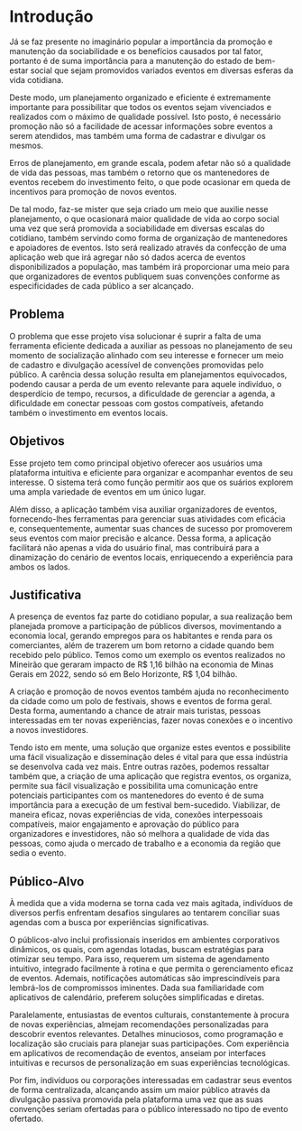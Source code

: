 # Introdução
Já se faz presente no imaginário popular a importância da promoção e manutenção da sociabilidade
e os benefícios causados por tal fator, portanto é de suma importância para a manutenção do estado de bem-estar social
que sejam promovidos variados eventos em diversas esferas da vida cotidiana.

Deste modo, um planejamento organizado e eficiente é extremamente importante 
para possibilitar que todos os eventos sejam vivenciados e realizados com o máximo de qualidade
possível. Isto posto, é necessário promoção não só a facilidade de acessar informações sobre eventos a serem 
atendidos, mas também uma forma de cadastrar e divulgar os mesmos.     

Erros de planejamento, em grande escala, podem afetar não só a qualidade
de vida das pessoas, mas também o retorno que os mantenedores de eventos
recebem do investimento feito, o que pode ocasionar em queda de incentivos para promoção de novos eventos.

De tal modo, faz-se mister que seja criado um meio que auxilie nesse planejamento, o que ocasionará
maior qualidade de vida ao corpo social uma vez que será promovida a sociabilidade em diversas escalas
do cotidiano, também servindo como forma de organização de mantenedores e apoiadores de eventos.
Isto será realizado através da confecção de uma aplicação web que irá agregar não só dados acerca de eventos 
disponibilizados a população, mas também irá proporcionar uma meio para que organizadores de eventos
publiquem suas convenções conforme as especificidades de cada público a ser alcançado.

## Problema
O problema que esse projeto visa solucionar é suprir a falta de uma ferramenta eficiente dedicada
a auxiliar as pessoas no planejamento de seu momento de socialização alinhado com
seu interesse e fornecer um meio de cadastro e divulgação acessível de convenções promovidas pelo público. 
A carência dessa solução resulta em planejamentos
equivocados, podendo causar a perda de um evento relevante para aquele indivíduo, o
desperdício de tempo, recursos, a dificuldade de gerenciar a agenda, a dificuldade em
conectar pessoas com gostos compatíveis, afetando também o investimento em eventos locais.


## Objetivos
Esse projeto tem como principal objetivo oferecer aos usuários uma plataforma intuitiva e
eficiente para organizar e acompanhar eventos de seu interesse. O sistema terá como função permitir aos
que os suários explorem uma ampla variedade de eventos em um único lugar.

Além disso, a aplicação também visa auxiliar organizadores de eventos, fornecendo-lhes
ferramentas para gerenciar suas atividades com eficácia e, consequentemente, aumentar
suas chances de sucesso por promoverem seus eventos com maior precisão e alcance. Dessa forma,
a aplicação facilitará não apenas a vida do usuário final, mas contribuirá para a dinamização
do cenário de eventos locais, enriquecendo a experiência para ambos os lados.


## Justificativa
A presença de eventos faz parte do cotidiano popular, a sua realização bem
planejada promove a participação de públicos diversos, movimentando a economia local,
gerando empregos para os habitantes e renda para os comerciantes, além de
trazerem um bom retorno a cidade quando bem recebido pelo público. Temos como um exemplo os eventos
realizados no Mineirão que geraram impacto de R$ 1,16 bilhão na economia de Minas Gerais em 2022,
sendo só em Belo Horizonte, R$ 1,04 bilhão.

A criação e promoção de novos eventos também ajuda no reconhecimento da cidade como
um polo de festivais, shows e eventos de forma geral. Desta forma, aumentando a chance
de atrair mais turistas, pessoas interessadas em ter novas experiências, fazer novas
conexões e o incentivo a novos investidores.

Tendo isto em mente, uma solução que organize estes eventos e possibilite uma fácil
visualização e disseminação deles é vital para que essa indústria se desenvolva cada vez mais.
Entre outras razões, podemos ressaltar também que, a criação de uma aplicação que registra eventos,
os organiza, permite sua fácil visualização e possibilita uma comunicação entre potenciais
participantes com os mantenedores do evento é de suma importância para a execução de um
festival bem-sucedido. Viabilizar, de maneira eficaz, novas experiências de vida, conexões interpessoais
compatíveis, maior engajamento e aprovação do público para
organizadores e investidores, não só melhora a qualidade de vida das pessoas, como
ajuda o mercado de trabalho e a economia da região que sedia o evento.


## Público-Alvo
À medida que a vida moderna se torna cada vez mais agitada, indivíduos de diversos perfis
enfrentam desafios singulares ao tentarem conciliar suas agendas com a busca
por experiências significativas.

O públicos-alvo inclui profissionais inseridos em ambientes corporativos
dinâmicos, os quais, com agendas lotadas, buscam estratégias para otimizar seu tempo.
Para isso, requerem um sistema de agendamento intuitivo, integrado facilmente à rotina e
que permita o gerenciamento eficaz de eventos. Ademais, notificações automáticas são
imprescindíveis para lembrá-los de compromissos iminentes. Dada sua familiaridade com
aplicativos de calendário, preferem soluções simplificadas e diretas.

Paralelamente, entusiastas de eventos culturais, constantemente à procura de novas
experiências, almejam recomendações personalizadas para descobrir eventos relevantes.
Detalhes minuciosos, como programação e localização são cruciais para planejar suas
participações. Com experiência em aplicativos de recomendação de eventos, anseiam por
interfaces intuitivas e recursos de personalização em suas experiências tecnológicas.

Por fim, indivíduos ou corporações interessadas em cadastrar seus eventos de forma centralizada,
alcançando assim um maior público através da divulgação passiva promovida pela plataforma uma vez
que as suas convenções seriam ofertadas para o público interessado no tipo de evento ofertado.


